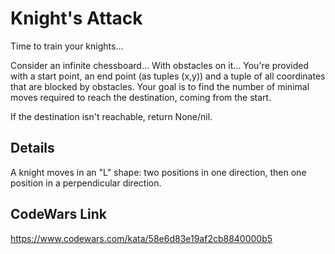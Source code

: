 # Knight's Attack
Time to train your knights...

Consider an infinite chessboard... With obstacles on it... You're provided with a start point, an end point (as tuples (x,y)) and a tuple of all coordinates that are blocked by obstacles. Your goal is to find the number of minimal moves required to reach the destination, coming from the start.

If the destination isn't reachable, return None/nil.

## Details
A knight moves in an "L" shape: two positions in one direction, then one position in a perpendicular direction.

## CodeWars Link
https://www.codewars.com/kata/58e6d83e19af2cb8840000b5